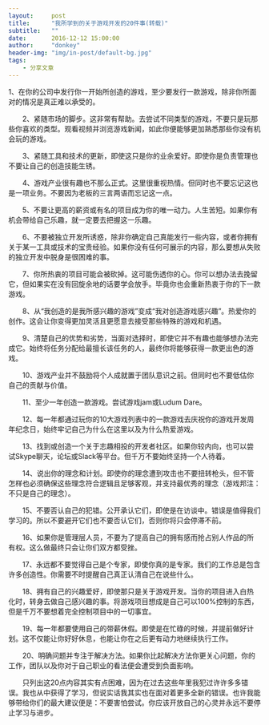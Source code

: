 ```yaml
---
layout:     post
title:      "我所学到的关于游戏开发的20件事(转载)"
subtitle:   ""
date:       2016-12-12 15:00:00
author:     "donkey"
header-img: "img/in-post/default-bg.jpg"
tags:
    - 分享文章
---
```


1、在你的公司中发行你一开始所创造的游戏，至少要发行一款游戏，除非你所面对的情况是真正难以承受的。

　　2、紧随市场的脚步。这非常有帮助。去尝试不同类型的游戏，不要只是玩那些你喜欢的类型。观看视频并浏览游戏新闻，如此你便能够更加熟悉那些你没有机会玩的游戏。

　　3、紧随工具和技术的更新，即使这只是你的业余爱好。即使你是负责管理也不要让自己的创造技能生锈。

　　4、游戏产业很有趣也不那么正式。这里很重视热情。但同时也不要忘记这也是一项业务。不要因为老板的三言两语而忘记这一点。

　　5、不要让更高的薪资或有名的项目成为你的唯一动力。人生苦短。如果你有机会带给自己乐趣，就一定要去把握这一乐趣。

　　6、不要被独立开发所诱惑，除非你确定自己真能发行一些内容，或者你拥有关于某一工具或技术的宝贵经验。如果你没有任何可展示的内容，那么要想从失败的独立开发中脱身是很困难的事。

　　7、你所热衷的项目可能会被砍掉。这可能伤透你的心。你可以想办法去挽留它，但如果实在没有回旋余地的话要学会放手。毕竟你也会重新热衷于你的下一款游戏。

　　8、从“我创造的是我所感兴趣的游戏”变成“我对创造游戏感兴趣”。热爱你的创作。这会让你变得更加灵活且更愿意去接受那些特殊的游戏和机遇。

　　9、清楚自己的优势和劣势，当面对选择时，即使它并不有趣也能够想办法完成它。始终将任务分配给最擅长该任务的人，最终你将能够获得一款更出色的游戏。

　　10、游戏产业并不鼓励将个人成就置于团队意识之前。但同时也不要低估你自己的贡献与价值。

　　11、至少一年创造一款游戏。尝试游戏jam或Ludum Dare。

　　12、每一年都通过玩你的10大游戏列表中的一款游戏去庆祝你的游戏开发周年纪念日，始终牢记自己为什么在这里以及为什么热爱游戏。

　　13、找到或创造一个关于志趣相投的开发者社区。如果你较内向，也可以尝试Skype聊天，论坛或Slack等平台。但千万不要始终坚持一个人待着。

　　14、说出你的理念和计划。即使你的理念遭到攻击也不要扭转枪头，但不管怎样也必须确保这些理念符合逻辑且足够客观，并支持最优秀的理念（游戏邦注：不只是自己的理念）。

　　15、不要否认自己的犯错。公开承认它们，即使是在访谈中。错误是值得我们学习的。所以不要避开它们也不要否认它们，否则你将只会停滞不前。

　　16、如果你是管理层人员，不要为了提高自己的拥有感而抢占别人作品的所有权。这么做最终只会让你们双方都受挫。

　　17、永远都不要觉得自己是个专家，即使你真的是专家。我们的工作总是包含许多创造性。你需要不时提醒自己真正认清自己在说些什么。

　　18、拥有自己的兴趣爱好，即使那只是关于游戏开发。当你的项目进入白热化时，转身去做自己感兴趣的事。将游戏项目想成是自己可以100%控制的东西，但是千万不要想着完全控制项目中的一切事宜。

　　19、每一年都要使用自己的带薪休假。即使是在忙碌的时候，并提前做好计划。这不仅能让你好好休息，也能让你在之后更有动力地继续执行工作。

　　20、明确问题并专注于解决方法。如果你比起解决方法你更关心问题，你的工作，团队以及你对于自己职业的看法便会遭受到负面影响。

　　只列出这20点内容其实有点困难，因为在过去这些年里我犯过许许多多错误。我也从中获得了学习，但说实话我其实也在面对着更多全新的错误。也许我能够带给你们的最大建议便是：不要害怕尝试。你应该开放自己的心灵并永远不要停止学习与进步。